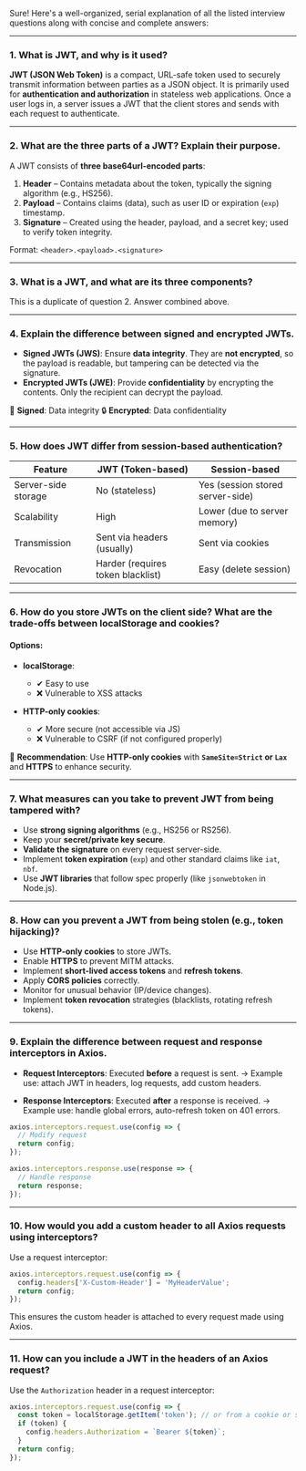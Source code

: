 Sure! Here's a well-organized, serial explanation of all the listed interview questions along with concise and complete answers:

---

### **1. What is JWT, and why is it used?**

**JWT (JSON Web Token)** is a compact, URL-safe token used to securely transmit information between parties as a JSON object.
It is primarily used for **authentication and authorization** in stateless web applications. Once a user logs in, a server issues a JWT that the client stores and sends with each request to authenticate.

---

### **2. What are the three parts of a JWT? Explain their purpose.**

A JWT consists of **three base64url-encoded parts**:

1. **Header** – Contains metadata about the token, typically the signing algorithm (e.g., HS256).
2. **Payload** – Contains claims (data), such as user ID or expiration (`exp`) timestamp.
3. **Signature** – Created using the header, payload, and a secret key; used to verify token integrity.

Format:
`<header>.<payload>.<signature>`

---

### **3. What is a JWT, and what are its three components?**

This is a duplicate of question 2. Answer combined above.

---

### **4. Explain the difference between signed and encrypted JWTs.**

* **Signed JWTs (JWS)**: Ensure **data integrity**. They are **not encrypted**, so the payload is readable, but tampering can be detected via the signature.
* **Encrypted JWTs (JWE)**: Provide **confidentiality** by encrypting the contents. Only the recipient can decrypt the payload.

🔑 **Signed**: Data integrity
🔒 **Encrypted**: Data confidentiality

---

### **5. How does JWT differ from session-based authentication?**

| Feature             | JWT (Token-based)                 | Session-based                    |
| ------------------- | --------------------------------- | -------------------------------- |
| Server-side storage | No (stateless)                    | Yes (session stored server-side) |
| Scalability         | High                              | Lower (due to server memory)     |
| Transmission        | Sent via headers (usually)        | Sent via cookies                 |
| Revocation          | Harder (requires token blacklist) | Easy (delete session)            |

---

### **6. How do you store JWTs on the client side? What are the trade-offs between localStorage and cookies?**

#### **Options:**

* **localStorage**:

  * ✔ Easy to use
  * ❌ Vulnerable to XSS attacks

* **HTTP-only cookies**:

  * ✔ More secure (not accessible via JS)
  * ❌ Vulnerable to CSRF (if not configured properly)

📝 **Recommendation**: Use **HTTP-only cookies** with **`SameSite=Strict` or `Lax`** and **HTTPS** to enhance security.

---

### **7. What measures can you take to prevent JWT from being tampered with?**

* Use **strong signing algorithms** (e.g., HS256 or RS256).
* Keep your **secret/private key secure**.
* **Validate the signature** on every request server-side.
* Implement **token expiration** (`exp`) and other standard claims like `iat`, `nbf`.
* Use **JWT libraries** that follow spec properly (like `jsonwebtoken` in Node.js).

---

### **8. How can you prevent a JWT from being stolen (e.g., token hijacking)?**

* Use **HTTP-only cookies** to store JWTs.
* Enable **HTTPS** to prevent MITM attacks.
* Implement **short-lived access tokens** and **refresh tokens**.
* Apply **CORS policies** correctly.
* Monitor for unusual behavior (IP/device changes).
* Implement **token revocation** strategies (blacklists, rotating refresh tokens).

---

### **9. Explain the difference between request and response interceptors in Axios.**

* **Request Interceptors**: Executed **before** a request is sent.
  → Example use: attach JWT in headers, log requests, add custom headers.

* **Response Interceptors**: Executed **after** a response is received.
  → Example use: handle global errors, auto-refresh token on 401 errors.

```js
axios.interceptors.request.use(config => {
  // Modify request
  return config;
});

axios.interceptors.response.use(response => {
  // Handle response
  return response;
});
```

---

### **10. How would you add a custom header to all Axios requests using interceptors?**

Use a request interceptor:

```js
axios.interceptors.request.use(config => {
  config.headers['X-Custom-Header'] = 'MyHeaderValue';
  return config;
});
```

This ensures the custom header is attached to every request made using Axios.

---

### **11. How can you include a JWT in the headers of an Axios request?**

Use the `Authorization` header in a request interceptor:

```js
axios.interceptors.request.use(config => {
  const token = localStorage.getItem('token'); // or from a cookie or state
  if (token) {
    config.headers.Authorization = `Bearer ${token}`;
  }
  return config;
});
```

